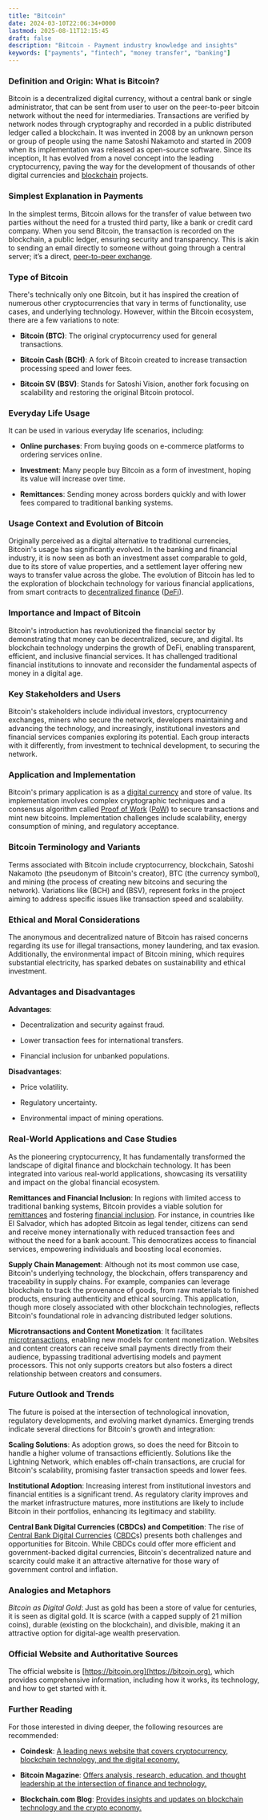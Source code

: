 ```yaml
---
title: "Bitcoin"
date: 2024-03-10T22:06:34+0000
lastmod: 2025-08-11T12:15:45
draft: false
description: "Bitcoin - Payment industry knowledge and insights"
keywords: ["payments", "fintech", "money transfer", "banking"]
---
```


### Definition and Origin: What is Bitcoin?

Bitcoin is a decentralized digital currency, without a central bank or single administrator, that can be sent from user to user on the peer-to-peer bitcoin network without the need for intermediaries. Transactions are verified by network nodes through cryptography and recorded in a public distributed ledger called a blockchain. It was invented in 2008 by an unknown person or group of people using the name Satoshi Nakamoto and started in 2009 when its implementation was released as open-source software. Since its inception, It has evolved from a novel concept into the leading cryptocurrency, paving the way for the development of thousands of other digital currencies and [blockchain](https://faisalkhan.com/learn/explainers/blockchain/) projects.

### Simplest Explanation in Payments

In the simplest terms, Bitcoin allows for the transfer of value between two parties without the need for a trusted third party, like a bank or credit card company. When you send Bitcoin, the transaction is recorded on the blockchain, a public ledger, ensuring security and transparency. This is akin to sending an email directly to someone without going through a central server; it’s a direct, [peer-to-peer exchange](https://faisalkhan.com/learn/explainers/peer-to-peer-p2p/).

### Type of Bitcoin

There's technically only one Bitcoin, but it has inspired the creation of numerous other cryptocurrencies that vary in terms of functionality, use cases, and underlying technology. However, within the Bitcoin ecosystem, there are a few variations to note:

- **Bitcoin (BTC)**: The original cryptocurrency used for general transactions.

- **Bitcoin Cash (BCH)**: A fork of Bitcoin created to increase transaction processing speed and lower fees.

- **Bitcoin SV (BSV)**: Stands for Satoshi Vision, another fork focusing on scalability and restoring the original Bitcoin protocol.

### Everyday Life Usage

It can be used in various everyday life scenarios, including:

- **Online purchases**: From buying goods on e-commerce platforms to ordering services online.

- **Investment**: Many people buy Bitcoin as a form of investment, hoping its value will increase over time.

- **Remittances**: Sending money across borders quickly and with lower fees compared to traditional banking systems.

### Usage Context and Evolution of Bitcoin

Originally perceived as a digital alternative to traditional currencies, Bitcoin's usage has significantly evolved. In the banking and financial industry, it is now seen as both an investment asset comparable to gold, due to its store of value properties, and a settlement layer offering new ways to transfer value across the globe. The evolution of Bitcoin has led to the exploration of blockchain technology for various financial applications, from smart contracts to [decentralized finance](https://faisalkhan.com/learn/explainers/decentralized-finance-defi/) ([DeFi](https://faisalkhan.com/learn/explainers/decentralized-finance-defi/)).

### Importance and Impact of Bitcoin

Bitcoin's introduction has revolutionized the financial sector by demonstrating that money can be decentralized, secure, and digital. Its blockchain technology underpins the growth of DeFi, enabling transparent, efficient, and inclusive financial services. It has challenged traditional financial institutions to innovate and reconsider the fundamental aspects of money in a digital age.

### Key Stakeholders and Users

Bitcoin's stakeholders include individual investors, cryptocurrency exchanges, miners who secure the network, developers maintaining and advancing the technology, and increasingly, institutional investors and financial services companies exploring its potential. Each group interacts with it differently, from investment to technical development, to securing the network.

### Application and Implementation

Bitcoin's primary application is as a [digital currency](https://faisalkhan.com/learn/explainers/digital-currency/) and store of value. Its implementation involves complex cryptographic techniques and a consensus algorithm called [Proof of Work](https://faisalkhan.com/learn/explainers/proof-of-work-pow/) ([PoW](https://faisalkhan.com/learn/explainers/proof-of-work-pow/)) to secure transactions and mint new bitcoins. Implementation challenges include scalability, energy consumption of mining, and regulatory acceptance.

### Bitcoin Terminology and Variants

Terms associated with Bitcoin include cryptocurrency, blockchain, Satoshi Nakamoto (the pseudonym of Bitcoin's creator), BTC (the currency symbol), and mining (the process of creating new bitcoins and securing the network). Variations like (BCH) and (BSV), represent forks in the project aiming to address specific issues like transaction speed and scalability.

### Ethical and Moral Considerations

The anonymous and decentralized nature of Bitcoin has raised concerns regarding its use for illegal transactions, money laundering, and tax evasion. Additionally, the environmental impact of Bitcoin mining, which requires substantial electricity, has sparked debates on sustainability and ethical investment.

### Advantages and Disadvantages

**Advantages**:

- Decentralization and security against fraud.

- Lower transaction fees for international transfers.

- Financial inclusion for unbanked populations.

**Disadvantages**:

- Price volatility.

- Regulatory uncertainty.

- Environmental impact of mining operations.

### Real-World Applications and Case Studies

As the pioneering cryptocurrency, It has fundamentally transformed the landscape of digital finance and blockchain technology. It has been integrated into various real-world applications, showcasing its versatility and impact on the global financial ecosystem.

**Remittances and Financial Inclusion**: In regions with limited access to traditional banking systems, Bitcoin provides a viable solution for [remittances](https://faisalkhan.com/learn/explainers/remittances/) and fostering [financial inclusion](https://faisalkhan.com/learn/explainers/what-is-financial-inclusion/). For instance, in countries like El Salvador, which has adopted Bitcoin as legal tender, citizens can send and receive money internationally with reduced transaction fees and without the need for a bank account. This democratizes access to financial services, empowering individuals and boosting local economies.

**Supply Chain Management**: Although not its most common use case, Bitcoin's underlying technology, the blockchain, offers transparency and traceability in supply chains. For example, companies can leverage blockchain to track the provenance of goods, from raw materials to finished products, ensuring authenticity and ethical sourcing. This application, though more closely associated with other blockchain technologies, reflects Bitcoin's foundational role in advancing distributed ledger solutions.

**Microtransactions and Content Monetization**: It facilitates [microtransactions](https://faisalkhan.com/learn/explainers/microtransactions/), enabling new models for content monetization. Websites and content creators can receive small payments directly from their audience, bypassing traditional advertising models and payment processors. This not only supports creators but also fosters a direct relationship between creators and consumers.

### Future Outlook and Trends

The future is poised at the intersection of technological innovation, regulatory developments, and evolving market dynamics. Emerging trends indicate several directions for Bitcoin's growth and integration:

**Scaling Solutions**: As adoption grows, so does the need for Bitcoin to handle a higher volume of transactions efficiently. Solutions like the Lightning Network, which enables off-chain transactions, are crucial for Bitcoin's scalability, promising faster transaction speeds and lower fees.

**Institutional Adoption**: Increasing interest from institutional investors and financial entities is a significant trend. As regulatory clarity improves and the market infrastructure matures, more institutions are likely to include Bitcoin in their portfolios, enhancing its legitimacy and stability.

**Central Bank Digital Currencies (CBDCs) and Competition**: The rise of [Central Bank Digital Currencies](https://faisalkhan.com/learn/explainers/central-bank-digital-currency-cbdc/) ([CBDC](https://faisalkhan.com/learn/explainers/central-bank-digital-currency-cbdc/)s) presents both challenges and opportunities for Bitcoin. While CBDCs could offer more efficient and government-backed digital currencies, Bitcoin's decentralized nature and scarcity could make it an attractive alternative for those wary of government control and inflation.

### Analogies and Metaphors

*Bitcoin as Digital Gold*: Just as gold has been a store of value for centuries, it is seen as digital gold. It is scarce (with a capped supply of 21 million coins), durable (existing on the blockchain), and divisible, making it an attractive option for digital-age wealth preservation.

### Official Website and Authoritative Sources

The official website is [https://bitcoin.org](https://bitcoin.org), which provides comprehensive information, including how it works, its technology, and how to get started with it.

### Further Reading

For those interested in diving deeper, the following resources are recommended:

- **Coindesk**: [A leading news website that covers cryptocurrency, blockchain technology, and the digital economy.](https://www.coindesk.com)

- **Bitcoin Magazine**: [Offers analysis, research, education, and thought leadership at the intersection of finance and technology.](https://bitcoinmagazine.com)

- **Blockchain.com Blog**: [Provides insights and updates on blockchain technology and the crypto economy.](https://blog.blockchain.com)